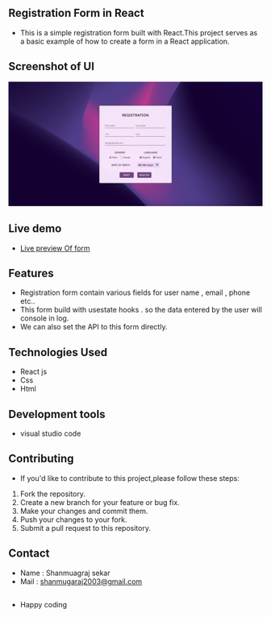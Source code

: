 ## Registration Form in React

- This is a simple registration form built with React.This project serves as a basic example of how to create a form in a React application.

## Screenshot of UI

<img src="./public/react-form-sc.png">

## Live demo

- <a href="https://registration-form-reactjs-xo.vercel.app/" target="blank"> Live preview Of form</a>

## Features

- Registration form contain various fields for user name , email , phone etc..
- This form build with usestate hooks . so the data entered by the user will console in log.
- We can also set the API to this form directly.

## Technologies Used

- React js
- Css
- Html

## Development tools

- visual studio code

## Contributing

- If you'd like to contribute to this project,please follow these steps:

1. Fork the repository.
2. Create a new branch for your feature or bug fix.
3. Make your changes and commit them.
4. Push your changes to your fork.
5. Submit a pull request to this repository.

## Contact

- Name : Shanmuagraj sekar
- Mail : shanmugaraj2003@gmail.com

##

- Happy coding
